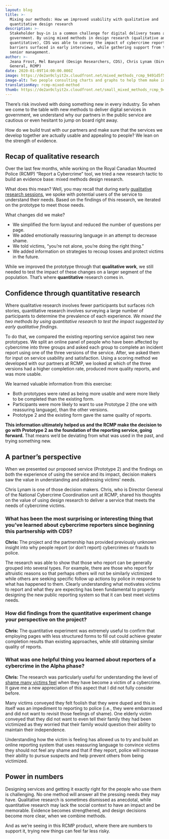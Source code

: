 ```yaml
---
layout: blog
title: >-
  Mixing our methods: How we improved usability with qualitative and
  quantitative design research
description: >-
  Stakeholder buy-in is a common challenge for digital delivery teams across
  government. By using mixed methods in design research (qualitative and
  quantitative), CDS was able to convey the impact of cybercrime reporting
  barriers surfaced in early interviews, while gathering support from the RCMP’s
  senior management.
author: >-
  Jeana Frost, Mel Banyard (Design Researchers, CDS), Chris Lynam (Director
  General, RCMP)
date: 2020-01-09T14:00:00.000Z
image: https://de2an9clyit2x.cloudfront.net/mixed_methods_rcmp_9491d5f5b1.jpg
image-alt: Two people consulting charts and graphs to help them make informed decisions.
translationKey: rcmp-mixed-method
thumb: https://de2an9clyit2x.cloudfront.net/small_mixed_methods_rcmp_9491d5f5b1.jpg
---
```


There’s risk involved with doing something new in every industry. So when we come to the table with new methods to deliver digital services in government, we understand why our partners in the public service are cautious or even hesitant to jump on board right away.

How do we build trust with our partners and make sure that the services we develop together are actually usable and appealing to people? We lean on the strength of evidence.

## Recap of qualitative research
Over the last few months, while working on the Royal Canadian Mounted Police (RCMP) “Report a Cybercrime” tool, we tried a new research tactic to build an evidence base: mixed methods design research.

What does this mean? Well, you may recall that during early [qualitative research sessions](https://digital.canada.ca/2019/07/11/qualitative-data-uncomfortable-but-worth-it/), we spoke with potential users of the service to understand their needs. Based on the findings of this research, we iterated on the prototype to meet those needs.

What changes did we make?

* We simplified the form layout and reduced the number of questions per page.
* We added emotionally reassuring language in an attempt to decrease shame.
* We told victims, “you’re not alone, you’re doing the right thing.”
* We added information on strategies to recoup losses and protect victims in the future.

While we improved the prototype through that **qualitative work**, we still needed to test the impact of these changes on a larger segment of the population. That’s where **quantitative** research comes in.

## Confidence through quantitative research

Where qualitative research involves fewer participants but surfaces rich stories, quantitative research involves surveying a large number of participants to determine the prevalence of each experience. *We mixed the two methods by using quantitative research to test the impact suggested by early qualitative findings.*

To do that, we compared the existing reporting service against two new prototypes. We split an online panel of people who have been affected by cybercrime into three groups and asked each group to complete an incident report using one of the three versions of the service. After, we asked them for input on service usability and satisfaction. Using a scoring method we developed with our partners at RCMP,  we looked at which of the three versions had a higher completion rate, produced more quality reports, and was more usable.

We learned valuable information from this exercise:

* Both prototypes were rated as being more usable and were more likely to be completed than the existing form.
* Participants were more likely to want to use Prototype 2  (the one with reassuring language), than the other versions.
* Prototype 2 and the existing form gave the same quality of reports.

**This information ultimately helped us and the RCMP make the decision to go with Prototype 2 as the foundation of the reporting service, going forward.** That means we’d be deviating from what was used in the past, and trying something new.

## A partner’s perspective
When we presented our proposed service (Prototype 2) and the findings on both the experience of using the service and its impact, decision makers saw the value in understanding and addressing victims’ needs.

Chris Lynam is one of those decision makers. Chris, who is Director General of the National Cybercrime Coordination unit at RCMP, shared his thoughts on the value of using design research to deliver a service that meets the needs of cybercrime victims.

### What has been the most surprising or interesting thing that you’ve learned about cybercrime reporters since beginning this partnership with CDS?

**Chris:** The project and the partnership has provided previously unknown insight into why people report (or don’t report) cybercrimes or frauds to police.

The research was able to show that those who report can be generally grouped into several types.  For example, there are those who report for altruistic reasons so that perhaps others will not be similarly victimized while others are seeking specific follow up actions by police in response to what has happened to them.  Clearly understanding what motivates victims to report and what they are expecting has been fundamental to properly designing the new public reporting system so that it can best meet victims needs.

### How did findings from the quantitative experiment change your perspective on the project?

**Chris:** The quantitative experiment was extremely useful to confirm that employing pages with less structured forms to fill out could achieve greater completion results than existing approaches, while still obtaining similar quality of reports.

### What was one helpful thing you learned about reporters of a cybercrime in the Alpha phase?

**Chris:** The research was particularly useful for understanding the level of [shame many victims feel](https://digital.canada.ca/2019/08/29/learning-from-the-people-who-want-to-use-our-reporting-service-but-might-not-use-it-now/) when they have become a victim of a cybercrime. It gave me a new appreciation of this aspect that I did not fully consider before.

Many victims conveyed they felt foolish that they were duped and this in itself was an impediment to reporting to police (i.e., they were embarrassed and did not want to revisit those feelings of shame). One elderly victim conveyed that they did not want to even tell their family they had been victimized as they worried that their family would question their ability to maintain their independence.

Understanding how the victim is feeling has allowed us to try and build an online reporting system that uses reassuring language to convince victims they should not feel any shame and that if they report, police will increase their ability to pursue suspects and help prevent others from being victimized.

## Power in numbers
Designing services and getting it exactly right for the people who use them is challenging. No one method will answer all the pressing needs they may have. Qualitative research is sometimes dismissed as anecdotal, while quantitative research may lack the social context to have an impact and be memorable. Evidence becomes strengthened, and design decisions become more clear, when we combine methods.

And as we’re seeing in this RCMP product, where there are numbers to support it, trying new things can feel far less risky.


